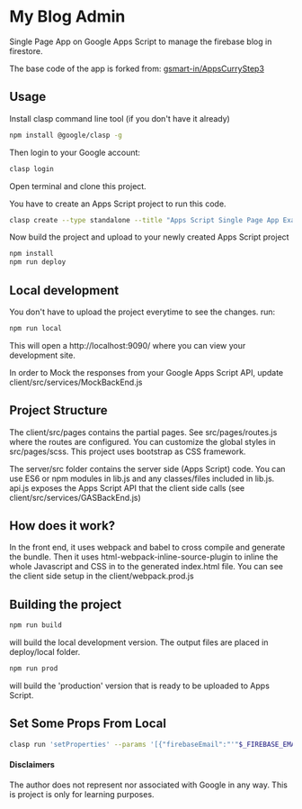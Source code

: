 # My Blog Admin
Single Page App on Google Apps Script to manage the firebase blog in firestore.

The base code of the app is forked from:
[gsmart-in/AppsCurryStep3](https://github.com/gsmart-in/AppsCurryStep3)

## Usage

Install clasp command line tool (if you don't have it already)

```bash
npm install @google/clasp -g
```

Then login to your Google account:

```bash
clasp login
```

Open terminal and clone this project.

You have to create an Apps Script project to run this code.

```bash
clasp create --type standalone --title "Apps Script Single Page App Example"
```

Now build the project and upload to your newly created Apps Script project

```bash
npm install
npm run deploy
```
## Local development

You don't have to upload the project everytime to see the changes.
run:

```bash
npm run local
```
This will open a http://localhost:9090/ where you can view your development site.

In order to Mock the responses from your Google Apps Script API, update client/src/services/MockBackEnd.js

## Project Structure

The client/src/pages contains the partial pages. See src/pages/routes.js where the routes are configured.
You can customize the global styles in src/pages/scss. This project uses bootstrap as CSS framework.

The server/src folder contains the server side (Apps Script) code. You can use ES6 or npm modules in lib.js and any classes/files included in lib.js.
api.js exposes the Apps Script API that the client side calls (see client/src/services/GASBackEnd.js)


## How does it work?
In the front end, it uses webpack and babel to cross compile and generate the bundle.
Then it uses html-webpack-inline-source-plugin to inline the whole Javascript and CSS in to the generated index.html file.
You can see the client side setup in the client/webpack.prod.js

## Building the project

```bash
npm run build
```

will build the local development version. The output files are placed in deploy/local folder.

```bash
npm run prod
```

will build the 'production' version that is ready to be uploaded to Apps Script.

## Set Some Props From Local

```sh
clasp run 'setProperties' --params '[{"firebaseEmail":"'"$_FIREBASE_EMAIL"'","firebaseKey":"'"$_FIREBASE_KEY"'"}]'
```

#### Disclaimers
The author does not represent nor associated with Google in any way. This is project is only for learning purposes.


